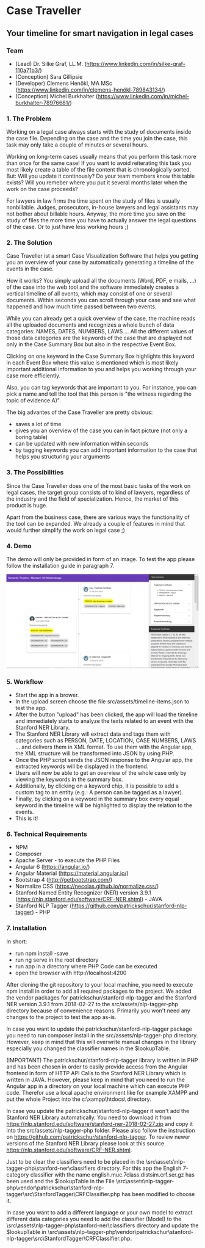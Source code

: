 # Case Traveller 
## Your timeline for smart navigation in legal cases

### Team
- (Lead) Dr. Silke Graf, LL.M. (https://www.linkedin.com/in/silke-graf-110a71b3/)
- (Conception) Sara Gillipsie
- (Developer) Clemens Henökl, MA MSc (https://www.linkedin.com/in/clemens-henökl-789843134/)
- (Conception) Michel Burkhalter (https://www.linkedin.com/in/michel-burkhalter-78976681/)

### 1. The Problem
Working on a legal case always starts with the study of documents inside the case file. Depending on the case and the time you join the case, this task may only take a couple of minutes or several hours.

Working on long-term cases usually means that you perform this task more than once for the same case! If you want to avoid reiterating this task you most likely create a table of the file content that is chronologically sorted. But: Will you update it continously? Do your team members know this table exists? Will you remeber where you put it several months later when the work on the case proceeds?

For lawyers in law firms the time spent on the study of files is usually nonbillable. Judges, prosecutors, in-house lawyers and legal assistants may not bother about billable hours. Anyway, the more time you save on the study of files the more time you have to actually answer the legal questions of the case. Or to just have less working hours ;)

### 2. The Solution
Case Traveller ist a smart Case Visualization Software that helps you getting you an overview of your case by automatically generating a timeline of the events in the case.

How it works? You simply upload all the documents (Word, PDF, e mails, ...) of the case into the web tool and the software immediately creates a vertical timeline of all events, which may consist of one or several documents. Within seconds you can scroll through your case and see what happened and how much time passed between two events.

While you can already get a quick overview of the case, the machine reads all the uploaded documents and recognizes a whole bunch of data categories: NAMES, DATES, NUMBERS, LAWS ... All the different values of those data categories are the keywords of the case that are displayed not only in the Case Summary Box but also in the respective Event Box.

Clicking on one keyword in the Case Summary Box highlights this keyword in each Event Box where this value is mentioned which is most likely important additional information to you and helps you working through your case more efficiently.

Also, you can tag keywords that are important to you. For instance, you can pick a name and tell the tool that this person is "the witness regarding the topic of evidence A)".

The big advantes of the Case Traveller are pretty obvious:
- saves a lot of time
- gives you an overview of the case you can in fact picture (not only a boring table)
- can be updated with new information within seconds
- by tagging keywords you can add important information to the case that helps you structuring your arguments

### 3. The Possibilities
Since the Case Traveller does one of the most basic tasks of the work on legal cases, the target group consists of to kind of lawyers, regardless of the industry and the field of specialization. Hence, the market of this product is huge.

Apart from the business case, there are various ways the functionality of the tool can be expanded. We already a couple of features in mind that would further simplify the work on legal case ;)

### 4. Demo
The demo will only be provided in form of an image. To test the app please follow the installation guide in paragraph 7.
 
![Loaded timeline with keyword tagging](https://github.com/SwissLegalTech/timeline/blob/master/demo/demo.jpg )

### 5. Workflow
- Start the app in a brower.
- In the upload screen choose the file src/assets/timeline-items.json to test the app.
- After the button "upload" has been clicked, the app will load the timeline and immediately starts to analyze the texts related to an event with the Stanford NER Library.
- The Stanford NER Library will extract data and tags them with categories such as PERSON, DATE, LOCATION, CASE NUMBERS, LAWS ... and delivers them in XML format. To use them with the Angular app, the XML structure will be transformed into JSON by using PHP.
- Once the PHP script sends the JSON response to the Angular app, the extracted keywords will be displayed in the frontend.
- Users will now be able to get an overview of the whole case only by viewing the keywords in the summary box.
- Additionally, by clicking on a keyword chip, it is possible to add a custom tag to an entity (e.g.: A person can be tagged as a lawyer).
- Finally, by clicking on a keyword in the summary box every equal keyword in the timeline will be highlighted to display the relation to the events.
- This is it!


### 6. Technical Requirements
- NPM
- Composer
- Apache Server - to execute the PHP Files
- Angular 6 (https://angular.io/)
- Angular Material (https://material.angular.io/)
- Bootstrap 4 (http://getbootstrap.com/)
- Normalize CSS (https://necolas.github.io/normalize.css/)
- Stanford Named Entity Recognizer (NER) version 3.9.1 (https://nlp.stanford.edu/software/CRF-NER.shtml) - JAVA
- Stanford NLP Tagger (https://github.com/patrickschur/stanford-nlp-tagger) - PHP

### 7. Installation
In short:
- run npm install -save
- run ng serve in the root directory
- run app in a directory where PHP Code can be executed
- open the browser with http://localhost:4200

After cloning the git repository to your local machine, you need to execute npm install in order to add all required packages to the project. We added the vendor packages for patrickschur/stanford-nlp-tagger and the Stanford NER version 3.9.1 from 2018-02-27 to the src/assets/nlp-tagger-php directory because of convenience reasons. Primarily you won't need any changes to the project to test the app as-is.

In case you want to update the patrickschur/stanford-nlp-tagger package you need to run composer install in the src/assets/nlp-tagger-php directory. However, keep in mind that this will overwrite manual changes in the library especially you changed the classifier names in the $lookupTable.

(IMPORTANT) The patrickschur/stanford-nlp-tagger library is written in PHP and has been chosen in order to easily provide access from the Angular frontend in form of HTTP API Calls to the Stanford NER Library which is written in JAVA. However, please keep in mind that you need to run the Angular app in a directory on your local machine which can execute PHP code. Therefor use a local apache environment like for example XAMPP and put the whole Project into the c:\xampp\htdocs\ directory.

In case you update the patrickschur/stanford-nlp-tagger it won't add the Stanford NER Library automatically. You need to download it from https://nlp.stanford.edu/software/stanford-ner-2018-02-27.zip and copy it into the src/assets/nlp-tagger-php folder.
Please also follow the instruction on https://github.com/patrickschur/stanford-nlp-tagger. To review newer versions of the Stanford NER Library please look at this source https://nlp.stanford.edu/software/CRF-NER.shtml.

Just to be clear the classifiers need to be placed in the \src\assets\nlp-tagger-php\stanford-ner\classifiers directory. For this app the English 7-category classifier with the name english.muc.7class.distsim.crf.ser.gz has been used and the $lookupTable in the File \src\assets\nlp-tagger-php\vendor\patrickschur\stanford-nlp-tagger\src\StanfordTagger\CRFClassifier.php has been modified to choose it. 

In case you want to add a different language or your own model to extract different data categories you need to add the classifier (Model) to the \src\assets\nlp-tagger-php\stanford-ner\classifiers directory and update the $lookupTable in \src\assets\nlp-tagger-php\vendor\patrickschur\stanford-nlp-tagger\src\StanfordTagger\CRFClassifier.php.

